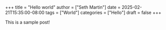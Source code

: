 +++
title = "Hello world"
author = ["Seth Martin"]
date = 2025-02-21T15:35:00-08:00
tags = ["World"]
categories = ["Hello"]
draft = false
+++

This is a sample post!
